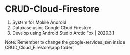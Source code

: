 # CRUD-Cloud-Firestore
1. System for Mobile Android 
2. Database using Google Cloud Firestore 
3. Develop using Android Studio Arctic Fox | 2020.3.1

Note: Remember to change the google-services.json inside CRUD_Cloud_Firestore\app folder
